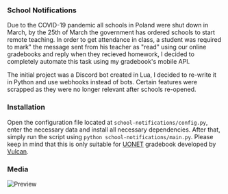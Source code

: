 ### School Notifications
Due to the COVID-19 pandemic all schools in Poland were shut down in March, by the 25th of March the government has ordered schools to start remote teaching. In order to get attendance in class, a student was required to mark" the message sent from his teacher as "read" using our online gradebooks and reply when they recieved homework, I decided to completely automate this task using my gradebook's mobile API.

The initial project was a Discord bot created in Lua, I decided to re-write it in Python and use webhooks instead of bots. Certain features were scrapped as they were no longer relevant after schools re-opened.

### Installation 
Open the configuration file located at `school-notifications/config.py`, enter the necessary data and install all necessary dependencies. After that, simply run the script using `python school-notifications/main.py`. Please keep in mind that this is only suitable for [UONET](https://www.vulcan.edu.pl/programy/e-dziennik-uonet-87) gradebook developed by [Vulcan](https://www.vulcan.edu.pl/).

### Media 
![Preview](https://i.imgur.com/UnESX3d.png)
